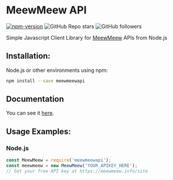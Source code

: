 # MeewMeew API

[![npm-version](https://img.shields.io/npm/v/meewmeewapi?style=flat-square)](https://www.npmjs.org/package/meewmeewapi) ![GitHub Repo stars](https://img.shields.io/github/stars/MeewMeew/meewmeewapi?style=social) ![GitHub followers](https://img.shields.io/github/followers/MeewMeew?style=social)

Simple Javascript Client Library for [MeewMeew](https://meewmeew.info/site) APIs from Node.js

## Installation:

Node.js or other environments using npm:
```bash
npm install --save meewmeewapi
```

## Documentation

You can see it [here](https://github.com/MeewMeew/meewmeewapi/blob/MeewMeew/DOCS.md).

## Usage Examples:

### Node.js

```js
const MeewMeew = require('meewmeewapi');
const meewmeew = new MeewMeew('YOUR_APIKEY_HERE');
// Get your free API key at https://meewmeew.info/site
```